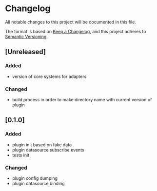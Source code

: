 # Changelog

All notable changes to this project will be documented in this file.

The format is based on [Keep a Changelog](https://keepachangelog.com/en/1.0.0/),
and this project adheres to [Semantic Versioning](https://semver.org/spec/v2.0.0.html).

## [Unreleased]

### Added
- version of core systems for adapters

### Changed
- build process in order to make directory name with current version of plugin

## [0.1.0]

### Added
- plugin init based on fake data
- plugin datasource subscribe events
- tests init

### Changed
- plugin config dumping
- plugin datasource binding
